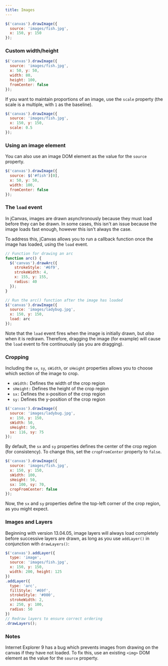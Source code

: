 ```yaml
---
title: Images
---
```


```javascript
$('canvas').drawImage({
  source: 'images/fish.jpg',
  x: 150, y: 150
});
```

### Custom width/height

```javascript
$('canvas').drawImage({
  source: 'images/fish.jpg',
  x: 50, y: 50,
  width: 80,
  height: 100,
  fromCenter: false
});
```

If you want to maintain proportions of an image, use the `scale` property (the scale is a multiple, with `1` as the baseline).

```javascript
$('canvas').drawImage({
  source: 'images/fish.jpg',
  x: 150, y: 150,
  scale: 0.5
});
```

### Using an image element

You can also use an image DOM element as the value for the `source` property.

```javascript
$('canvas').drawImage({
  source: $('#fish')[0],
  x: 50, y: 50,
  width: 100,
  fromCenter: false
});
```

### The `load` event

In jCanvas, images are drawn asynchronously because they must load before they can be drawn. In some cases, this isn't an issue because the image loads fast enough, however this isn't always the case.

To address this, jCanvas allows you to run a callback function once the image has loaded, using the `load` event.

```javascript
// Function for drawing an arc
function arc() {
  $('canvas').drawArc({
    strokeStyle: '#6f9',
    strokeWidth: 4,
    x: 155, y: 155,
    radius: 40
  });
}

// Run the arc() function after the image has loaded
$('canvas').drawImage({
  source: 'images/ladybug.jpg',
  x: 150, y: 150,
  load: arc
});
```

Note that the `load` event fires when the image is initially drawn, but *also* when it is redrawn. Therefore, dragging the image (for example) will cause the `load` event to fire continuously (as you are dragging).

### Cropping

Including the `sx`, `sy`, `sWidth`, or `sHeight` properties allows you to choose which section of the image to crop.  
  - `sWidth:` Defines the width of the crop region
  - `sHeight:` Defines the height of the crop region
  - `sx:` Defines the x-position of the crop region
  - `sy:` Defines the y-position of the crop region

```javascript
$('canvas').drawImage({
  source: 'images/ladybug.jpg',
  x: 150, y: 150,
  sWidth: 50,
  sHeight: 50,
  sx: 116, sy: 75
});
```

By default, the `sx` and `sy` properties defines the center of the crop region (for consistency). To change this, set the `cropFromCenter` property to `false`.

```javascript
$('canvas').drawImage({
  source: 'images/fish.jpg',
  x: 150, y: 150,
  sWidth: 100,
  sHeight: 50,
  sx: 100, sy: 70,
  cropFromCenter: false
});
```

Now, the `sx` and `sy` properties define the top-left corner of the crop region, as you might expect.

### Images and Layers

Beginning with version 13.04.05, image layers will always load completely before successive layers are drawn, as long as you use `addLayer()` in conjunction with `drawLayers()`:

```javascript
$('canvas').addLayer({
  type: 'image',
  source: 'images/fish.jpg',
  x: 150, y: 150,
  width: 200, height: 125
})
.addLayer({
  type: 'arc',
  fillStyle: '#69f',
  strokeStyle: '#000',
  strokeWidth: 2,
  x: 250, y: 100,
  radius: 50
})
// Redraw layers to ensure correct ordering
.drawLayers();
```

### Notes

Internet Explorer 9 has a bug which prevents images from drawing on the canvas if they have not loaded. To fix this, use an existing `<img>` DOM element as the value for the `source` property.
